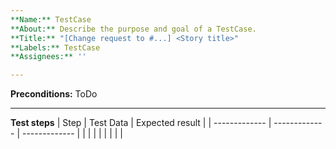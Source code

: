 ```yaml
---
**Name:** TestCase
**About:** Describe the purpose and goal of a TestCase.
**Title:** "[Change request to #...] <Story title>"
**Labels:** TestCase
**Assignees:** ''

---
```

 
**Preconditions:** 
ToDo
<hr>

**Test steps**
| Step  | Test Data | Expected result |
| ------------- | ------------- | ------------- |
|  |  |  |
|  |  |  |
